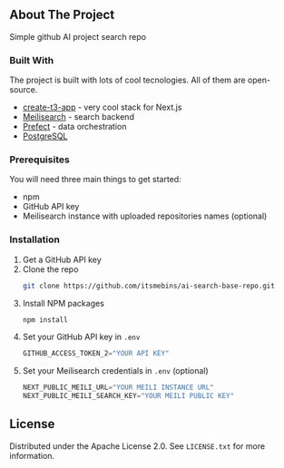 

<!-- ABOUT THE PROJECT -->
## About The Project


Simple github AI project search repo


### Built With
The project is built with lots of cool tecnologies. All of them are open-source.

* [create-t3-app](https://create.t3.gg/) - very cool stack for Next.js
* [Meilisearch](https://github.com/meilisearch/meilisearch) - search backend
* [Prefect](https://github.com/PrefectHQ/prefect) - data orchestration
* [PostgreSQL](https://github.com/postgres/postgres)


### Prerequisites

You will need three main things to get started:
- npm
- GitHub API key
- Meilisearch instance with uploaded repositories names (optional)


### Installation

1. Get a GitHub API key
2. Clone the repo
   ```sh
   git clone https://github.com/itsmebins/ai-search-base-repo.git
   ```
3. Install NPM packages
   ```sh
   npm install
   ```
4. Set your GitHub API key in `.env`
   ```js
   GITHUB_ACCESS_TOKEN_2="YOUR API KEY"
   ```
5. Set your Meilisearch credentials in `.env` (optional)
   ```js
   NEXT_PUBLIC_MEILI_URL="YOUR MEILI INSTANCE URL"
   NEXT_PUBLIC_MEILI_SEARCH_KEY="YOUR MEILI PUBLIC KEY"
   ```



<!-- LICENSE -->
## License

Distributed under the Apache License 2.0. See `LICENSE.txt` for more information.


